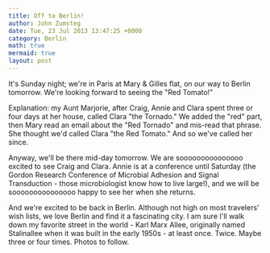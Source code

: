 ```yaml
---
title: Off to Berlin!
author: John Zumsteg
date: Tue, 23 Jul 2013 13:47:25 +0000
category: Berlin
math: true
mermaid: true
layout: post
---
```

It's Sunday night; we're in Paris at Mary & Gilles flat, on our way to Berlin tomorrow. We're looking forward to seeing the "Red Tomato!"

Explanation: my Aunt Marjorie, after Craig, Annie and Clara spent three or four days at her house, called Clara "the Tornado." We added the "red" part, then Mary read an email about the "Red Tornado" and mis-read that phrase. She thought we'd called Clara "the Red Tomato." And so we've called her since.

Anyway, we'll be there mid-day tomorrow. We are sooooooooooooooo excited to see Craig and Clara. Annie is at a conference until Saturday (the Gordon Research Conference of Microbial Adhesion and Signal Transduction - those microbiologist know how to live large!), and we will be sooooooooooooooo happy to see her when she returns.

And we're excited to be back in Berlin. Although not high on most travelers' wish lists, we love Berlin and find it a fascinating city. I am sure I'll walk down my favorite street in the world - Karl Marx Allee, originally named Stalinallee when it was built in the early 1950s - at least once. Twice. Maybe three or four times. Photos to follow.
